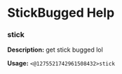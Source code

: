 # StickBugged Help

### stick

**Description:** get stick bugged lol

**Usage:** `<@1275521742961508432>stick`

